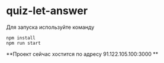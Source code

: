 # quiz-let-answer


Для запуска используйте команду 
```
npm install 
npm run start 
```
**Проект сейчас хостится по адресу 91.122.105.100:3000 **

